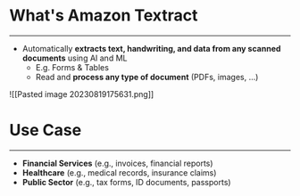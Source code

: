 # What's Amazon Textract
---

* Automatically **extracts text, handwriting, and data from any scanned documents** using AI and ML 
	* E.g. Forms & Tables
	* Read and **process any type of document** (PDFs, images, …)

![[Pasted image 20230819175631.png]]

# Use Case
---

* **Financial Services** (e.g., invoices, financial reports) 
* **Healthcare** (e.g., medical records, insurance claims) 
* **Public Sector** (e.g., tax forms, ID documents, passports)